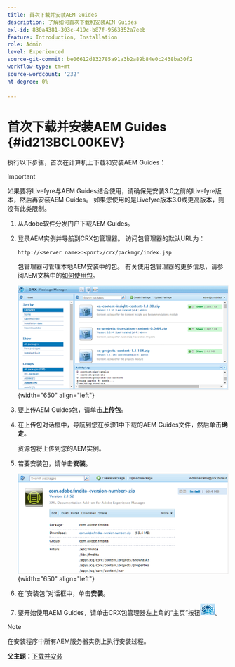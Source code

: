 ```yaml
---
title: 首次下载并安装AEM Guides
description: 了解如何首次下载和安装AEM Guides
exl-id: 830a4381-303c-419c-b87f-9563352a7eeb
feature: Introduction, Installation
role: Admin
level: Experienced
source-git-commit: be06612d832785a91a3b2a89b84e0c2438ba30f2
workflow-type: tm+mt
source-wordcount: '232'
ht-degree: 0%

---
```


# 首次下载并安装AEM Guides {#id213BCL00KEV}

执行以下步骤，首次在计算机上下载和安装AEM Guides：

>[!IMPORTANT]
>
> 如果要将Livefyre与AEM Guides结合使用，请确保先安装3.0之前的Livefyre版本，然后再安装AEM Guides。 如果您使用的是Livefyre版本3.0或更高版本，则没有此类限制。

1. 从Adobe软件分发门户下载AEM Guides。

1. 登录AEM实例并导航到CRX包管理器。 访问包管理器的默认URL为：

   ```http
   http://<server name>:<port>/crx/packmgr/index.jsp
   ```

   包管理器可管理本地AEM安装中的包。 有关使用包管理器的更多信息，请参阅AEM文档中的[如何使用包](https://helpx.adobe.com/experience-manager/6-5/sites/administering/using/package-manager.html)。

   ![](assets/package-manager.png){width="650" align="left"}

1. 要上传AEM Guides包，请单击&#x200B;**上传包**。

1. 在上传包对话框中，导航到您在步骤1中下载的AEM Guides文件，然后单击&#x200B;**确定**。

   资源包将上传到您的AEM实例。

1. 若要安装包，请单击&#x200B;**安装**。

   ![](assets/install-package.png){width="650" align="left"}

1. 在“安装包”对话框中，单击&#x200B;**安装**。

1. 要开始使用AEM Guides，请单击CRX包管理器左上角的“主页”按钮![](assets/home-button.png)。


>[!NOTE]
>
> 在安装程序中所有AEM服务器实例上执行安装过程。

**父主题：**[&#x200B;下载并安装](download-install.md)
